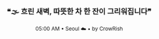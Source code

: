 <div align="center">

<br>

<h3>❝🌫️ 흐린 새벽, 따뜻한 차 한 잔이 그리워집니다❞</h3>

<sub>05:00 AM • Seoul ☁️ • by CrowRish</sub>

<br>

</div>